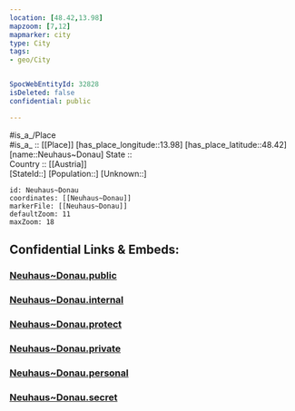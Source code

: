 ```yaml
---
location: [48.42,13.98] 
mapzoom: [7,12] 
mapmarker: city 
type: City
tags:
- geo/City


SpocWebEntityId: 32828
isDeleted: false
confidential: public

---
```

#is_a_/Place  
#is_a_ :: [[Place]] 
[has_place_longitude::13.98] 
[has_place_latitude::48.42] 
[name::Neuhaus~Donau] 
State ::  
Country :: [[Austria]]  
[StateId::] 
[Population::] 
[Unknown::] 


```leaflet
id: Neuhaus~Donau
coordinates: [[Neuhaus~Donau]] 
markerFile: [[Neuhaus~Donau]] 
defaultZoom: 11 
maxZoom: 18
```


## Confidential Links & Embeds: 

### [Neuhaus~Donau.public](/_public/\Earth\Continent\Europe\Europe~Central\Austria\Austrias_States\Oberösterreich\CityNeuhaus~Donau.public.md) 

### [Neuhaus~Donau.internal](/_internal/\Earth\Continent\Europe\Europe~Central\Austria\Austrias_States\Oberösterreich\CityNeuhaus~Donau.internal.md) 

### [Neuhaus~Donau.protect](/_protect/\Earth\Continent\Europe\Europe~Central\Austria\Austrias_States\Oberösterreich\CityNeuhaus~Donau.protect.md) 

### [Neuhaus~Donau.private](/_private/\Earth\Continent\Europe\Europe~Central\Austria\Austrias_States\Oberösterreich\CityNeuhaus~Donau.private.md) 

### [Neuhaus~Donau.personal](/_personal/\Earth\Continent\Europe\Europe~Central\Austria\Austrias_States\Oberösterreich\CityNeuhaus~Donau.personal.md) 

### [Neuhaus~Donau.secret](/_secret/\Earth\Continent\Europe\Europe~Central\Austria\Austrias_States\Oberösterreich\CityNeuhaus~Donau.secret.md)

